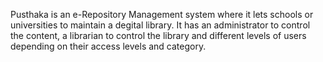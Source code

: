 Pusthaka is an e-Repository Management system where it lets schools or universities to maintain a degital library. It has an administrator to control the content, a librarian to control the library and different levels of users depending on their access levels and category. 
